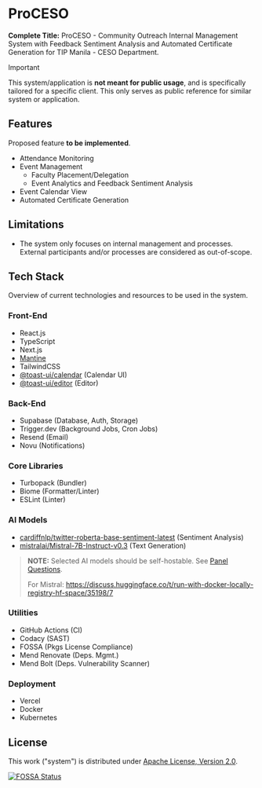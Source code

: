 # ProCESO

**Complete Title:**
ProCESO - Community Outreach Internal Management System with Feedback Sentiment Analysis and Automated Certificate Generation for TIP Manila - CESO Department.

> [!IMPORTANT]
> This system/application is **not meant for public usage**, and is specifically tailored for a specific client. This only serves as public reference for similar system or application.

## Features

Proposed feature **to be implemented**.

- Attendance Monitoring
- Event Management
  - Faculty Placement/Delegation
  - Event Analytics and Feedback Sentiment Analysis
- Event Calendar View
- Automated Certificate Generation


## Limitations

- The system only focuses on internal management and processes. External participants and/or processes are considered as out-of-scope.


## Tech Stack

Overview of current technologies and resources to be used in the system.

### Front-End

- React.js
- TypeScript
- Next.js
- [Mantine](https://mantine.dev/)
- TailwindCSS 
- [@toast-ui/calendar](https://github.com/nhn/tui.calendar/tree/main/apps/react-calendar)  (Calendar UI)
- [@toast-ui/editor](https://github.com/nhn/tui.editor/tree/master/apps/react-editor) (Editor)

### Back-End

- Supabase (Database, Auth, Storage)
- Trigger.dev (Background Jobs, Cron Jobs)
- Resend (Email)
- Novu (Notifications)


### Core Libraries

- Turbopack (Bundler)
- Biome (Formatter/Linter)
- ESLint (Linter)

### AI Models

- [cardiffnlp/twitter-roberta-base-sentiment-latest](https://huggingface.co/cardiffnlp/twitter-roberta-base-sentiment-latest) (Sentiment Analysis)
- [mistralai/Mistral-7B-Instruct-v0.3](https://huggingface.co/mistralai/Mistral-7B-Instruct-v0.3) (Text Generation)

> **NOTE:** Selected AI models should be self-hostable. See [Panel Questions](https://app.plane.so/deuz/projects/11d20b8a-9a14-409b-b87e-86167001e336/pages/219e3135-449a-4184-99aa-cb9329780317).
>
> For Mistral: <https://discuss.huggingface.co/t/run-with-docker-locally-registry-hf-space/35198/7>

### Utilities

- GitHub Actions (CI)
- Codacy (SAST)
- FOSSA (Pkgs License Compliance)
- Mend Renovate (Deps. Mgmt.)
- Mend Bolt (Deps. Vulnerability Scanner)

### Deployment

- Vercel
- Docker
- Kubernetes


## License

This work ("system") is distributed under [Apache License, Version 2.0](https://opensource.org/license/apache-2-0).

[![FOSSA Status](https://app.fossa.com/api/projects/git%2Bgithub.com%2Fjhdcruz%2FProCESO.svg?type=large&issueType=license)](https://app.fossa.com/projects/git%2Bgithub.com%2Fjhdcruz%2FProCESO?ref=badge_large&issueType=license)